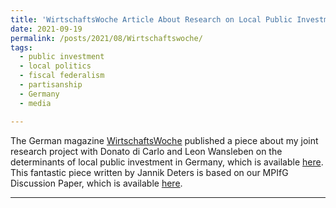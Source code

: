 ```yaml
---
title: 'WirtschaftsWoche Article About Research on Local Public Investment in Germany'
date: 2021-09-19
permalink: /posts/2021/08/Wirtschaftswoche/
tags:
  - public investment
  - local politics
  - fiscal federalism
  - partisanship
  - Germany
  - media

---
```


The German magazine [WirtschaftsWoche](https://www.wiwo.de/) published a piece about my joint research project with Donato di Carlo and Leon Wansleben on the determinants of local public investment in Germany, which is available [here](https://www.wiwo.de/technologie/digitalisierung-der-wirtschaft/investitionssummen-aller-401-kreise-wo-sich-der-investitionsstau-seit-der-wiedervereinigung-am-meisten-verschaerft-hat-/27619494.html). This fantastic piece written by Jannik Deters is based on our MPIfG Discussion Paper, which is available [here](https://www.mpifg.de/discussion-papers). 

------
